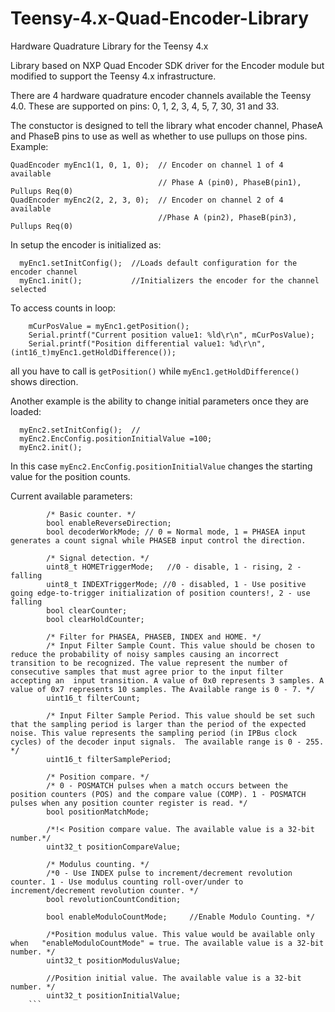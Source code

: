 # Teensy-4.x-Quad-Encoder-Library
Hardware Quadrature Library for the Teensy 4.x

Library based on NXP Quad Encoder SDK driver for the Encoder module but modified to support the Teensy 4.x infrastructure.

There are 4 hardware quadrature encoder channels available the Teensy 4.0.  These are supported on pins: 0, 1, 2, 3, 4, 5, 7, 30, 31 and 33.

The constuctor is designed to tell the library what encoder channel, PhaseA and PhaseB pins to use as well as whether to use pullups on those pins.  Example:
``` 
QuadEncoder myEnc1(1, 0, 1, 0);  // Encoder on channel 1 of 4 available
                                 // Phase A (pin0), PhaseB(pin1), Pullups Req(0)
QuadEncoder myEnc2(2, 2, 3, 0);  // Encoder on channel 2 of 4 available
                                 //Phase A (pin2), PhaseB(pin3), Pullups Req(0)
```

In setup the encoder is initialized as:
```
  myEnc1.setInitConfig();  //Loads default configuration for the encoder channel
  myEnc1.init();           //Initializers the encoder for the channel selected
 ```
To access counts in loop:
``` 
    mCurPosValue = myEnc1.getPosition();
    Serial.printf("Current position value1: %ld\r\n", mCurPosValue);
    Serial.printf("Position differential value1: %d\r\n", (int16_t)myEnc1.getHoldDifference());
``` 
all you have to call is ```getPosition()``` while ```myEnc1.getHoldDifference()``` shows direction.

Another example is the ability to change initial parameters once they are loaded:
```
  myEnc2.setInitConfig();  //
  myEnc2.EncConfig.positionInitialValue =100;
  myEnc2.init();
  ```
In this case ```myEnc2.EncConfig.positionInitialValue``` changes the starting value for the position counts.

Current available parameters:
```
		/* Basic counter. */
		bool enableReverseDirection;
		bool decoderWorkMode; // 0 = Normal mode, 1 = PHASEA input generates a count signal while PHASEB input control the direction. 

		/* Signal detection. */
		uint8_t HOMETriggerMode;   //0 - disable, 1 - rising, 2 - falling
		uint8_t INDEXTriggerMode; //0 - disabled, 1 - Use positive going edge-to-trigger initialization of position counters!, 2 - use falling
		bool clearCounter;  
		bool clearHoldCounter; 

		/* Filter for PHASEA, PHASEB, INDEX and HOME. */
		/* Input Filter Sample Count. This value should be chosen to reduce the probability of noisy samples causing an incorrect transition to be recognized. The value represent the number of consecutive samples that must agree prior to the input filter accepting an  input transition. A value of 0x0 represents 3 samples. A value of 0x7 represents 10 samples. The Available range is 0 - 7. */
		uint16_t filterCount; 

		/* Input Filter Sample Period. This value should be set such that the sampling period is larger than the period of the expected noise. This value represents the sampling period (in IPBus clock cycles) of the decoder input signals.	The available range is 0 - 255. */
		uint16_t filterSamplePeriod; 

		/* Position compare. */
		/* 0 - POSMATCH pulses when a match occurs between the	position counters (POS) and the compare value (COMP). 1 - POSMATCH pulses when any position counter register is read. */
		bool positionMatchMode;
		
		/*!< Position compare value. The available value is a 32-bit number.*/
		uint32_t positionCompareValue;   

		/* Modulus counting. */
		/*0 - Use INDEX pulse to increment/decrement revolution counter. 1 - Use modulus counting roll-over/under to increment/decrement revolution counter. */ 
		bool revolutionCountCondition; 	
								
		bool enableModuloCountMode;     //Enable Modulo Counting. */
		
		/*Position modulus value. This value would be available only when	"enableModuloCountMode" = true. The available value is a 32-bit number. */
		uint32_t positionModulusValue;  
		
		//Position initial value. The available value is a 32-bit number. */
		uint32_t positionInitialValue; 
    ```
